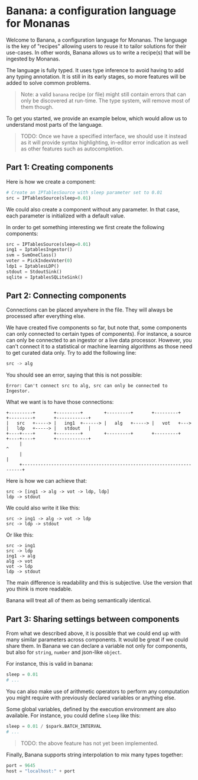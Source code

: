 # Banana: a configuration language for Monanas

Welcome to Banana, a configuration language for Monanas. The language is the
key of "recipes" allowing users to reuse it to tailor solutions for their
use-cases. In other words, Banana allows us to write a recipe(s) that will be
ingested by Monanas.

The language is fully typed. It uses type inference to avoid having to add any
typing annotation. It is still in its early stages, so more features will be
added to solve common problems.

> Note: a valid `banana` recipe (or file) might still contain errors that
>       can only be discovered at run-time. The type system, will remove
>       most of them though.

To get you started, we provide an example below, which would allow us to
understand most parts of the language.

> TODO: Once we have a specified interface, we should use it instead as it will
> provide syntax highlighting, in-editor error indication as well as other
> features such as autocompletion.

## Part 1: Creating components

Here is how we create a component:

```python
# Create an IPTablesSource with sleep parameter set to 0.01
src = IPTablesSource(sleep=0.01)
```

We could also create a component without any parameter. In that case, each
parameter is initialized with a default value.

In order to get something interesting we first create the following components:

```python
src = IPTablesSource(sleep=0.01)
ing1 = IptablesIngestor()
svm = SvmOneClass()
voter = PickIndexVoter(0)
ldp1 = IptablesLDP()
stdout = StdoutSink()
sqlite = IptablesSQLiteSink()
```

## Part 2: Connecting components

Connections can be placed anywhere in the file. They will always be processed
after everything else.

We have created five components so far, but note that, some components can only
connected to certain types of components). For instance, a source can only
be connected to an ingestor or a live data processor. However, you can't
connect it to a statistical or machine learning algorithms as those need to get
curated data only. Try to add the following line:

```py
src -> alg
```

You should see an error, saying that this is not possible:

```
Error: Can't connect src to alg, src can only be connected to Ingestor.
```

What we want is to have those connections:

```
+---------+       +---------+        +---------+       +---------+     +---------+       +------------+
|   src   +-----> |   ing1  +------> |   alg   +-----> |   vot   +---> |   ldp   +-----> |   stdout   |
+----+----+       +---------+        +---------+       +---------+     +----+----+       +------------+
     |                                                                      ^
     |                                                                      |
     +----------------------------------------------------------------------+
```

Here is how we can achieve that:

```
src -> [ing1 -> alg -> vot -> ldp, ldp]
ldp -> stdout
```

We could also write it like this:

```
src -> ing1 -> alg -> vot -> ldp
src -> ldp -> stdout
```

Or like this:

```
src -> ing1
src -> ldp
ing1 -> alg
alg -> vot
vot -> ldp
ldp -> stdout
```

The main difference is readability and this is subjective. Use the version that
you think is more readable.

Banana will treat all of them as being semantically identical.

## Part 3: Sharing settings between components

From what we described above, it is possible that we could end up with many
similar parameters across components. It would be great if we could share them.
In Banana we can declare a variable not only for components, but also for
`string`, `number` and json-like `object`.

For instance, this is valid in banana:

```python
sleep = 0.01
# ...
```

You can also make use of arithmetic operators to perform any computation you
might require with previously declared variables or anything else.

Some global variables, defined by the execution environment are also available.
For instance, you could define `sleep` like this:

```python
sleep = 0.01 / $spark.BATCH_INTERVAL
# ...
```

> TODO: the above feature has not yet been implemented.

Finally, Banana supports string interpolation to mix many types together:

```python
port = 9645
host = "localhost:" + port
```
